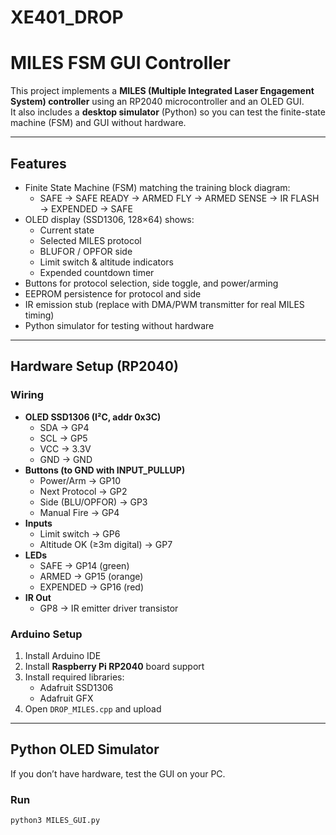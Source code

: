 # XE401_DROP
# MILES FSM GUI Controller

This project implements a **MILES (Multiple Integrated Laser Engagement System) controller** using an RP2040 microcontroller and an OLED GUI.  
It also includes a **desktop simulator** (Python) so you can test the finite-state machine (FSM) and GUI without hardware.

---

## Features
- Finite State Machine (FSM) matching the training block diagram:
  - SAFE → SAFE READY → ARMED FLY → ARMED SENSE → IR FLASH → EXPENDED → SAFE
- OLED display (SSD1306, 128×64) shows:
  - Current state
  - Selected MILES protocol
  - BLUFOR / OPFOR side
  - Limit switch & altitude indicators
  - Expended countdown timer
- Buttons for protocol selection, side toggle, and power/arming
- EEPROM persistence for protocol and side
- IR emission stub (replace with DMA/PWM transmitter for real MILES timing)
- Python simulator for testing without hardware

---

## Hardware Setup (RP2040)

### Wiring
- **OLED SSD1306 (I²C, addr 0x3C)**
  - SDA → GP4  
  - SCL → GP5  
  - VCC → 3.3V  
  - GND → GND  
- **Buttons (to GND with INPUT_PULLUP)**
  - Power/Arm → GP10  
  - Next Protocol → GP2  
  - Side (BLU/OPFOR) → GP3  
  - Manual Fire → GP4  
- **Inputs**
  - Limit switch → GP6  
  - Altitude OK (≥3m digital) → GP7  
- **LEDs**
  - SAFE → GP14 (green)  
  - ARMED → GP15 (orange)  
  - EXPENDED → GP16 (red)  
- **IR Out**
  - GP8 → IR emitter driver transistor

### Arduino Setup
1. Install Arduino IDE
2. Install **Raspberry Pi RP2040** board support
3. Install required libraries:
   - Adafruit SSD1306
   - Adafruit GFX
4. Open `DROP_MILES.cpp` and upload

---

## Python OLED Simulator

If you don’t have hardware, test the GUI on your PC.

### Run
```bash
python3 MILES_GUI.py
